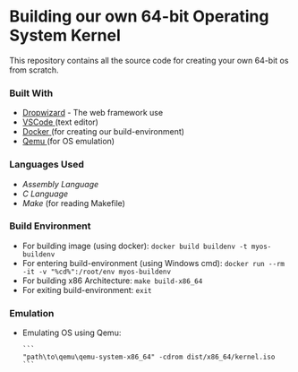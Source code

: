 
# Building our own 64-bit Operating System Kernel

This repository contains all the source code for creating your own 64-bit os from scratch.

### Built With

* [Dropwizard](http://www.dropwizard.io/1.0.2/docs/) - The web framework use
* <a href="https://code.visualstudio.com/">VSCode </a> (text editor)
* <a href="https://www.docker.com/">Docker </a> (for creating our build-environment)
* <a href="https://www.qemu.org/">Qemu </a> (for OS emulation)

### Languages Used

* *Assembly Language*
* *C Language*
* *Make* (for reading Makefile)

### Build Environment

* For building image (using docker):
      ```
      docker build buildenv -t myos-buildenv
      ```
* For entering build-environment (using Windows cmd):
      ```
      docker run --rm -it -v "%cd%":/root/env myos-buildenv
      ```
* For building x86 Architecture:
      ```
      make build-x86_64
      ```
* For exiting build-environment:
      ```
      exit
      ```

### Emulation

* Emulating OS using Qemu:

      ```
      "path\to\qemu\qemu-system-x86_64" -cdrom dist/x86_64/kernel.iso
      ```
